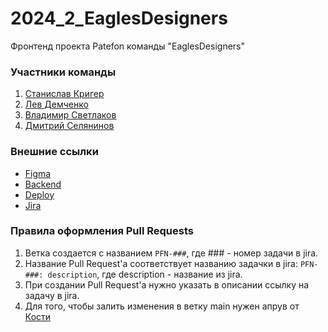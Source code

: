 # 2024_2_EaglesDesigners
Фронтенд проекта Patefon команды "EaglesDesigners"

### Участники команды
 1. [Станислав Кригер](https://github.com/MoyStasik)
 2. [Лев Демченко](https://github.com/qwerty268)
 3. [Владимир Светлаков](https://github.com/vovasvl)
 4. [Дмитрий Селянинов](https://github.com/nonrep)

### Внешние ссылки
 - [Figma](https://www.figma.com/design/qZIoxUlx6qRxjXrYho4Qll/Telegram-test-design?node-id=0-1&node-type=canvas&t=3ZUlzFaSQLT4vWAK-0)
 - [Backend](https://github.com/go-park-mail-ru/2024_2_EaglesDesigners)
 - [Deploy](http://212.233.98.59:8001)
 - [Jira](https://ru.yougile.com/team/343b17e1c7b0/Patefon)

### Правила оформления Pull Requests
  1. Ветка создается с названием `PFN-###`, где ### - номер задачи в jira.
  2. Название Pull Request'а соответствует названию задачки в jira: `PFN-###: description`, где description - название из jira.
  3. При создании Pull Request'а нужно указать в описании ссылку на задачу в jira.
  4. Для того, чтобы залить изменения в ветку main нужен апрув от [Кости](https://t.me/PassPort_Guardian)
